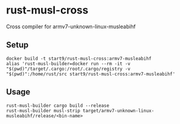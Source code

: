# rust-musl-cross
Cross compiler for armv7-unknown-linux-musleabihf

## Setup
```
docker build -t start9/rust-musl-cross:armv7-musleabihf
alias 'rust-musl-builder=docker run --rm -it -v "$(pwd)"/target/.cargo:/root/.cargo/registry -v "$(pwd)":/home/rust/src start9/rust-musl-cross:armv7-musleabihf'
```

## Usage
```
rust-musl-builder cargo build --release
rust-musl-builder musl-strip target/armv7-unknown-linux-musleabihf/release/<bin-name>
```
